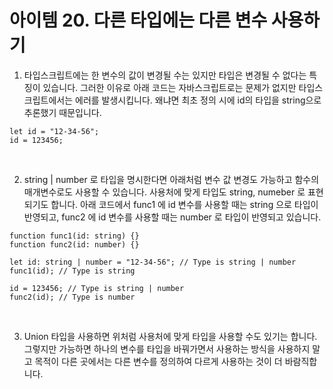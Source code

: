 # 아이템 20. 다른 타입에는 다른 변수 사용하기

1. 타입스크립트에는 한 변수의 값이 변경될 수는 있지만 타입은 변경될 수 없다는 특징이 있습니다. 그러한 이유로 아래 코드는 자바스크립트로는 문제가 없지만 타입스크립트에서는 에러를 발생시킵니다. 왜냐면 최초 정의 시에 id의 타입을 string으로 추론했기 때문입니다.

```
let id = "12-34-56";
id = 123456;
```

<br />

2. string | number 로 타입을 명시한다면 아래처럼 변수 값 변경도 가능하고 함수의 매개변수로도 사용할 수 있습니다. 사용처에 맞게 타입도 string, numeber 로 표현되기도 합니다. 아래 코드에서 func1 에 id 변수를 사용할 때는 string 으로 타입이 반영되고, func2 에 id 변수를 사용할 때는 number 로 타입이 반영되고 있습니다.


```
function func1(id: string) {}
function func2(id: number) {}

let id: string | number = "12-34-56"; // Type is string | number
func1(id); // Type is string

id = 123456; // Type is string | number
func2(id); // Type is number
```

<br />

3. Union 타입을 사용하면 위처럼 사용처에 맞게 타입을 사용할 수도 있기는 합니다. 그렇지만 가능하면 하나의 변수를 타입을 바꿔가면서 사용하는 방식을 사용하지 말고 목적이 다른 곳에서는 다른 변수를 정의하여 다르게 사용하는 것이 더 바람직합니다.
